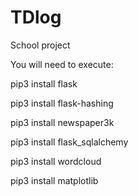 # TDlog

School project

You will need to execute:

pip3 install flask

pip3 install flask-hashing

pip3 install newspaper3k

pip3 install flask_sqlalchemy

pip3 install wordcloud

pip3 install matplotlib
